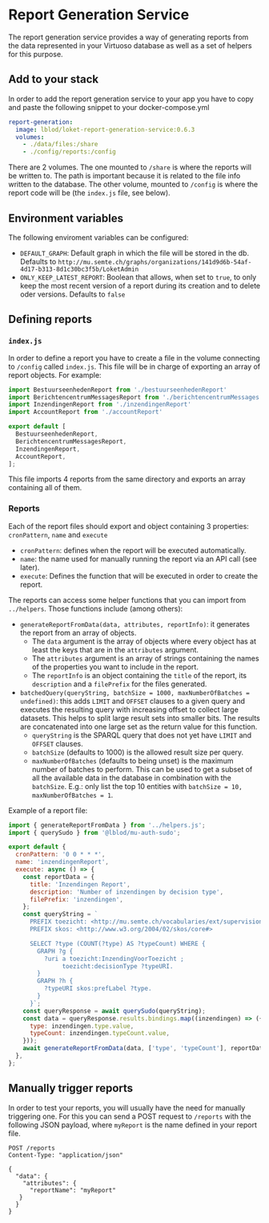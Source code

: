 # Report Generation Service

The report generation service provides a way of generating reports from the
data represented in your Virtuoso database as well as a set of helpers for this
purpose.

## Add to your stack

In order to add the report generation service to your app you have to copy and
paste the following snippet to your docker-compose.yml

```yaml
report-generation:
  image: lblod/loket-report-generation-service:0.6.3
  volumes:
    - ./data/files:/share
    - ./config/reports:/config
```

There are 2 volumes. The one mounted to `/share` is where the reports will be
written to. The path is important because it is related to the file info
written to the database. The other volume, mounted to `/config` is where the
report code will be (the `index.js` file, see below).

## Environment variables

The following enviroment variables can be configured:
* `DEFAULT_GRAPH`: Default graph in which the file will be stored in the db. Defaults to `http://mu.semte.ch/graphs/organizations/141d9d6b-54af-4d17-b313-8d1c30bc3f5b/LoketAdmin`
* `ONLY_KEEP_LATEST_REPORT`: Boolean that allows, when set to `true`, to only keep the most recent version of a report during its creation and to delete oder versions. Defaults to `false`

## Defining reports

### `index.js`

In order to define a report you have to create a file in the volume connecting
to `/config` called `index.js`. This file will be in charge of exporting an
array of report objects. For example:

```js
import BestuurseenhedenReport from './bestuurseenhedenReport'
import BerichtencentrumMessagesReport from './berichtencentrumMessages'
import InzendingenReport from './inzendingenReport'
import AccountReport from './accountReport'

export default [
  BestuurseenhedenReport,
  BerichtencentrumMessagesReport,
  InzendingenReport,
  AccountReport,
];
```

This file imports 4 reports from the same directory and exports an array
containing all of them.

### Reports

Each of the report files should export and object containing 3 properties:
`cronPattern`, `name` and `execute`

* `cronPattern`: defines when the report will be executed automatically.
* `name`: the name used for manually running the report via an API call (see
  later).
* `execute`: Defines the function that will be executed in order to create the
  report.

The reports can access some helper functions that you can import from
`../helpers`. Those functions include (among others):

* `generateReportFromData(data, attributes, reportInfo)`: it generates the
  report from an array of objects.
  * The `data` argument is the array of objects where every object has at least
    the keys that are in the `attributes` argument.
  * The `attributes` argument is an array of strings containing the names of
    the properties you want to include in the report.
  * The `reportInfo` is an object containing the `title` of the report, its
    `description` and a `filePrefix` for the files generated.
* `batchedQuery(queryString, batchSize = 1000, maxNumberOfBatches =
  undefined)`: this adds `LIMIT` and `OFFSET` clauses to a given query and
  executes the resulting query with increasing offset to collect large
  datasets. This helps to split large result sets into smaller bits. The
  results are concatenated into one large set as the return value for this
  function.
  * `queryString` is the SPARQL query that does not yet have `LIMIT` and
    `OFFSET` clauses.
  * `batchSize` (defaults to 1000) is the allowed result size per query.
  * `maxNumberOfBatches` (defaults to being unset) is the maximum number of
    batches to perform. This can be used to get a subset of all the available
    data in the database in combination with the `batchSize`. E.g.: only list
    the top 10 entities with `batchSize = 10, maxNumberOfBatches = 1`.

Example of a report file:

```js
import { generateReportFromData } from '../helpers.js';
import { querySudo } from '@lblod/mu-auth-sudo';

export default {
  cronPattern: '0 0 * * *',
  name: 'inzendingenReport',
  execute: async () => {
    const reportData = {
      title: 'Inzendingen Report',
      description: 'Number of inzendingen by decision type',
      filePrefix: 'inzendingen',
    };
    const queryString = `
      PREFIX toezicht: <http://mu.semte.ch/vocabularies/ext/supervision/>
      PREFIX skos: <http://www.w3.org/2004/02/skos/core#>

      SELECT ?type (COUNT(?type) AS ?typeCount) WHERE {
        GRAPH ?g {
          ?uri a toezicht:InzendingVoorToezicht ;
               toezicht:decisionType ?typeURI.
        }
        GRAPH ?h {
          ?typeURI skos:prefLabel ?type.
        }
      }`;
    const queryResponse = await querySudo(queryString);
    const data = queryResponse.results.bindings.map((inzendingen) => ({
      type: inzendingen.type.value,
      typeCount: inzendingen.typeCount.value,
    }));
    await generateReportFromData(data, ['type', 'typeCount'], reportData);
  },
};
```

## Manually trigger reports

In order to test your reports, you will usually have the need for manually
triggering one. For this you can send a POST request to `/reports` with the
following JSON payload, where `myReport` is the name defined in your report
file.

```
POST /reports
Content-Type: "application/json"

{
  "data": {
    "attributes": {
      "reportName": "myReport"
   }
  }
}
```
